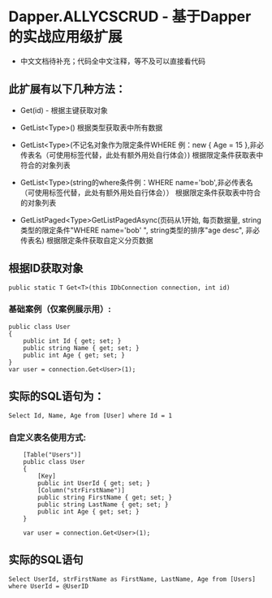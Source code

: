 # Dapper.ALLYCSCRUD - 基于Dapper的实战应用级扩展

- 中文文档待补充；代码全中文注释，等不及可以直接看代码
## 此扩展有以下几种方法：
- Get(id) - 根据主键获取对象

- GetList\<Type\>()  根据类型获取表中所有数据

- GetList\<Type\>(不记名对象作为限定条件WHERE 例：new { Age = 15 },非必传表名（可使用标签代替，此处有额外用处自行体会）)  根据限定条件获取表中符合的对象列表

- GetList\<Type\>(string的where条件例：WHERE name='bob',非必传表名（可使用标签代替，此处有额外用处自行体会））  根据限定条件获取表中符合的对象列表

- GetListPaged\<Type\>GetListPagedAsync<T>(页码从1开始, 每页数据量, string类型的限定条件"WHERE name='bob' ", string类型的排序"age desc", 非必传表名)  根据限定条件获取自定义分页数据
 ## 根据ID获取对象
`
 public static T Get<T>(this IDbConnection connection, int id)
`
 ### 基础案例（仅案例展示用）:
```
public class User
{
    public int Id { get; set; }
    public string Name { get; set; }
    public int Age { get; set; }
} 
var user = connection.Get<User>(1);  
 ```    
## 实际的SQL语句为：

`Select Id, Name, Age from [User] where Id = 1 `
### 自定义表名使用方式:
```
    [Table("Users")]
    public class User
    {
        [Key]
        public int UserId { get; set; }
        [Column("strFirstName")]
        public string FirstName { get; set; }
        public string LastName { get; set; }
        public int Age { get; set; }
    }
    
    var user = connection.Get<User>(1);  
```
## 实际的SQL语句
`
Select UserId, strFirstName as FirstName, LastName, Age from [Users] where UserId = @UserID
`
